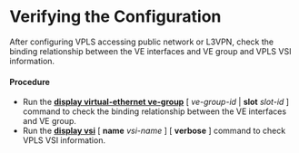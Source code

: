 Verifying the Configuration
===========================

After configuring VPLS accessing public network or L3VPN, check the binding relationship between the VE interfaces and VE group and VPLS VSI information.

#### Procedure

* Run the [**display virtual-ethernet ve-group**](cmdqueryname=display+virtual-ethernet+ve-group) [ *ve-group-id* | **slot** *slot-id* ] command to check the binding relationship between the VE interfaces and VE group.
* Run the [**display vsi**](cmdqueryname=display+vsi) [ **name** *vsi-name* ] [ **verbose** ] command to check VPLS VSI information.